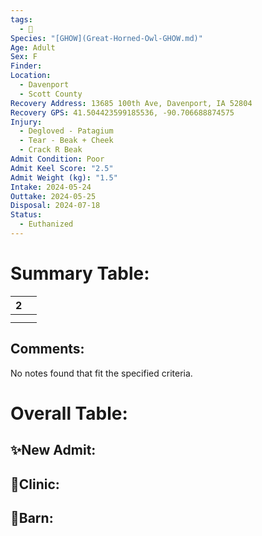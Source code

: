 ```yaml
---
tags:
  - 🦅
Species: "[GHOW](Great-Horned-Owl-GHOW.md)"
Age: Adult
Sex: F
Finder: 
Location:
  - Davenport
  - Scott County
Recovery Address: 13685 100th Ave, Davenport, IA 52804
Recovery GPS: 41.504423599185536, -90.706688874575
Injury:
  - Degloved - Patagium
  - Tear - Beak + Cheek
  - Crack R Beak
Admit Condition: Poor
Admit Keel Score: "2.5"
Admit Weight (kg): "1.5"
Intake: 2024-05-24
Outtake: 2024-05-25
Disposal: 2024-07-18
Status:
  - Euthanized
---
```


# Summary Table:

<div><table class="dataview table-view-table"><thead class="table-view-thead"><tr class="table-view-tr-header"><th class="table-view-th"><span></span><span class="dataview small-text">2</span></th><th class="table-view-th"><span></span></th></tr></thead><tbody class="table-view-tbody"><tr><td><span></span></td><td><span></span></td></tr><tr><td><span></span></td><td><span></span></td></tr></tbody></table></div>

## Comments:

<p><span><p dir="auto">No notes found that fit the specified criteria.</p></span></p>

# Overall Table:

## ✨New Admit:



## 🏥Clinic:



## 🏡Barn:


